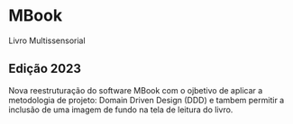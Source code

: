 # MBook
Livro Multissensorial
## Edição 2023
Nova reestruturação do software MBook com o ojbetivo de aplicar a metodologia de projeto: Domain
Driven Design (DDD) e tambem permitir a inclusão de uma imagem de fundo na tela de leitura do livro.
